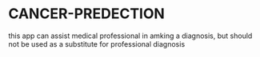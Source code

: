 # CANCER-PREDECTION
this app can assist medical professional in amking a diagnosis, but should not be used as a substitute for professional diagnosis
